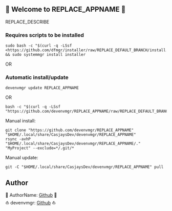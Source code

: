 ## 👋 Welcome to REPLACE_APPNAME 🚀  

REPLACE_DESCRIBE  
  
  
### Requires scripts to be installed

```shell
sudo bash -c "$(curl -q -LSsf <https://github.com/dfmgr/installer/raw/REPLACE_DEFAULT_BRANCH/install.sh>)" && sudo systemmgr install installer  
```

OR

### Automatic install/update  

```shell
devenvmgr update REPLACE_APPNAME
```

OR  

```shell
bash -c "$(curl -q -LSsf "https://github.com/devenvmgr/REPLACE_APPNAME/raw/REPLACE_DEFAULT_BRANCH/install.sh")"
```
  
Manual install:  

```shell
git clone "https://github.com/devenvmgr/REPLACE_APPNAME" "$HOME/.local/share/CasjaysDev/devenvmgr/REPLACE_APPNAME"
rsync -avhP "$HOME/.local/share/CasjaysDev/devenvmgr/REPLACE_APPNAME/." "MyProject" --exclude=*/.git/*
```
  
Manual update:  

```shell
git -C "$HOME/.local/share/CasjaysDev/devenvmgr/REPLACE_APPNAME" pull
```

## Author  

🤖 AuthorName: [Github](https://github.com/AuthorName) 🤖  
⛵ devenvmgr: [Github](https://github.com/devenvmgr) ⛵  
